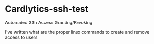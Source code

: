 # Cardlytics-ssh-test

Automated SSh Access Granting/Revoking

I've written what are the proper linux commands to create and remove access to users

